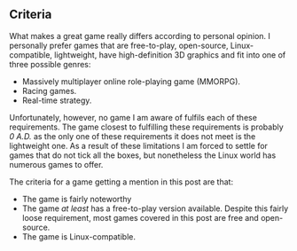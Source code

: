 ## Criteria
What makes a great game really differs according to personal opinion. I personally prefer games that are free-to-play, open-source, Linux-compatible, lightweight, have high-definition 3D graphics and fit into one of three possible genres:

* Massively multiplayer online role-playing game (MMORPG).
* Racing games.
* Real-time strategy.

Unfortunately, however, no game I am aware of fulfils each of these requirements. The game closest to fulfilling these requirements is probably *0 A.D.* as the only one of these requirements it does not meet is the lightweight one. As a result of these limitations I am forced to settle for games that do not tick all the boxes, but nonetheless the Linux world has numerous games to offer.

The criteria for a game getting a mention in this post are that:

* The game is fairly noteworthy
* The game *at least* has a free-to-play version available. Despite this fairly loose requirement, most games covered in this post are free and open-source.
* The game is Linux-compatible.
